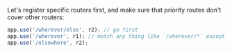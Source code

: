 Let's register specific routers first, and make sure that priority routes don't cover other routers:

```js
app.use('/wherever/else', r2); // go first
app.use('/wherever', r1); // match any thing like `/wherever/*` except `/wherever/else`
app.use('/elsewhere', r2);
```